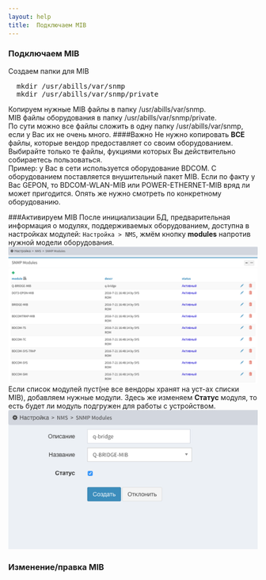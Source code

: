 ```yaml
---
layout: help
title:  Подключаем MIB
---
```


### Подключаем MIB

Создаем папки для MIB
<pre>
  mkdir /usr/abills/var/snmp
  mkdir /usr/abills/var/snmp/private
</pre>
Копируем нужные MIB файлы в папку /usr/abills/var/snmp.  
MIB файлы оборудования в папку /usr/abills/var/snmp/private.  
По сути можно все файлы сложить в одну папку /usr/abills/var/snmp, если у Вас их не очень много.
####Важно
Не нужно копировать **ВСЕ** файлы, которые вендор предоставляет со своим оборудованием. 
Выбирайте только те файлы, фукциями которых Вы действительно собираетесь пользоваться.  
Пример: у Вас в сети используется оборудование BDCOM. С оборудованием поставляется внушительный пакет MIB.
Если по факту у Вас GEPON, то BDCOM-WLAN-MIB или POWER-ETHERNET-MIB вряд ли может пригодится.
Опять же нужно смотреть по конкретному оборудованию.

###Активируем MIB
После инициализации БД, предварительная информация о модулях, поддерживаемых оборудованием, доступна в настройках модулей: `Настройка > NMS`, жмём кнопку __modules__  напротив нужной модели оборудования.  
![snmp_modules](/screenshots/snmp_modules.png)  
Если список модулей пуст(не все вендоры хранят на уст-ах списки MIB), добавляем нужные модули. Здесь же изменяем __Статус__ модуля, то есть будет ли модуль подгружен для работы с устройством.  
![snmp_modules_edit](/screenshots/snmp_modules_edit.png)

### Изменение/правка MIB

